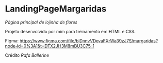 # LandingPageMargaridas

*Página principal de lojinha de flores*

Projeto desenvolvido por mim para treinamento em HTML e CSS.

Figma: https://www.figma.com/file/bjDnnvVDovaFXrWa39zJ7S/margaridas?node-id=0%3A1&t=DTX2JH3M8mBU3C75-1

Crédito *Rafa Ballerine*
